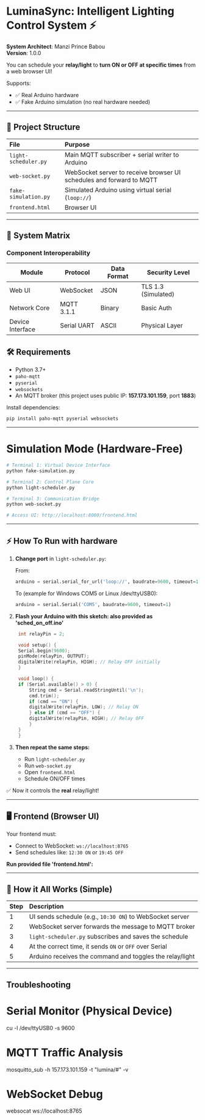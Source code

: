 # LuminaSync: Intelligent Lighting Control System ⚡

**System Architect**: Manzi Prince Babou  
**Version**: 1.0.0

You can schedule your **relay/light** to **turn ON or OFF at specific times** from a web browser UI!

Supports:
- ✅ Real Arduino hardware
- ✅ Fake Arduino simulation (no real hardware needed)

---

## 🚀 Project Structure

| File                | Purpose                                              |
|:--------------------|:-----------------------------------------------------|
| `light-scheduler.py` | Main MQTT subscriber + serial writer to Arduino      |
| `web-socket.py`      | WebSocket server to receive browser UI schedules and forward to MQTT |
| `fake-simulation.py` | Simulated Arduino using virtual serial (`loop://`)    |
| `frontend.html`      | Browser UI                                             |

---

## 🧩 System Matrix

### Component Interoperability
| Module | Protocol | Data Format | Security Level |
|--------|----------|-------------|----------------|
| Web UI | WebSocket | JSON | TLS 1.3 (Simulated) |
| Network Core | MQTT 3.1.1 | Binary | Basic Auth |
| Device Interface | Serial UART | ASCII | Physical Layer |

## 🛠 Requirements

- Python 3.7+
- `paho-mqtt`
- `pyserial`
- `websockets`
- An MQTT broker (this project uses public IP: **157.173.101.159**, port **1883**)

Install dependencies:

```bash
pip install paho-mqtt pyserial websockets
```

---

# Simulation Mode (Hardware-Free)

```bash
# Terminal 1: Virtual Device Interface
python fake-simulation.py

# Terminal 2: Control Plane Core
python light-scheduler.py

# Terminal 3: Communication Bridge
python web-socket.py

# Access UI: http://localhost:8000/frontend.html
```
---

## ⚡ How To Run with hardware

1. **Change port** in `light-scheduler.py`:

   From:
   ```python
   arduino = serial.serial_for_url('loop://', baudrate=9600, timeout=1)
   ```

   To (example for Windows COM5 or Linux /dev/ttyUSB0):
   ```python
   arduino = serial.Serial('COM5', baudrate=9600, timeout=1)
   ```

2. **Flash your Arduino with this sketch: also provided as 'sched_on_off.ino'**

   ```cpp
    int relayPin = 2;

    void setup() {
    Serial.begin(9600);
    pinMode(relayPin, OUTPUT);
    digitalWrite(relayPin, HIGH); // Relay OFF initially
    }

    void loop() {
    if (Serial.available() > 0) {
        String cmd = Serial.readStringUntil('\n');
        cmd.trim();
        if (cmd == "ON") {
        digitalWrite(relayPin, LOW); // Relay ON
        } else if (cmd == "OFF") {
        digitalWrite(relayPin, HIGH); // Relay OFF
        }
    }
    }
   ```

3. **Then repeat the same steps:**
   - Run `light-scheduler.py`
   - Run `web-socket.py`
   - Open `frontend.html`
   - Schedule ON/OFF times

✅ Now it controls the **real** relay/light!

---

## 🖥 Frontend (Browser UI)

Your frontend must:
- Connect to WebSocket: `ws://localhost:8765`
- Send schedules like: `12:30 ON` or `19:45 OFF`

**Run provided file 'frontend.html':**

---

## 🧐 How it All Works (Simple)

| Step | Description |
|:-----|:------------|
| 1 | UI sends schedule (e.g., `10:30 ON`) to WebSocket server |
| 2 | WebSocket server forwards the message to MQTT broker |
| 3 | `light-scheduler.py` subscribes and saves the schedule |
| 4 | At the correct time, it sends `ON` or `OFF` over Serial |
| 5 | Arduino receives the command and toggles the relay/light |

---

## Troubleshooting

# Serial Monitor (Physical Device)
cu -l /dev/ttyUSB0 -s 9600

# MQTT Traffic Analysis
mosquitto_sub -h 157.173.101.159 -t "lumina/#" -v

# WebSocket Debug
websocat ws://localhost:8765